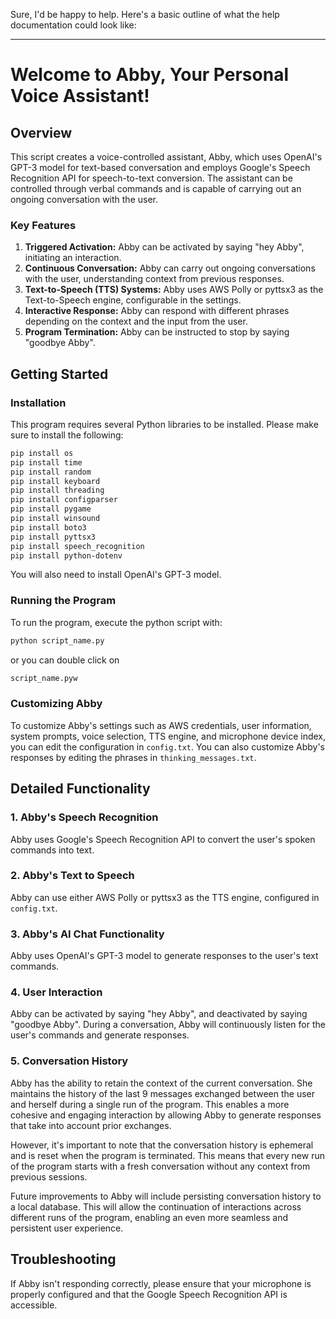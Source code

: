 Sure, I'd be happy to help. Here's a basic outline of what the help documentation could look like:

---

# Welcome to Abby, Your Personal Voice Assistant!

## Overview

This script creates a voice-controlled assistant, Abby, which uses OpenAI's GPT-3 model for text-based conversation and employs Google's Speech Recognition API for speech-to-text conversion. The assistant can be controlled through verbal commands and is capable of carrying out an ongoing conversation with the user.

### Key Features

1. **Triggered Activation:** Abby can be activated by saying "hey Abby", initiating an interaction.
2. **Continuous Conversation:** Abby can carry out ongoing conversations with the user, understanding context from previous responses.
3. **Text-to-Speech (TTS) Systems:** Abby uses AWS Polly or pyttsx3 as the Text-to-Speech engine, configurable in the settings.
4. **Interactive Response:** Abby can respond with different phrases depending on the context and the input from the user.
5. **Program Termination:** Abby can be instructed to stop by saying "goodbye Abby".

## Getting Started

### Installation

This program requires several Python libraries to be installed. Please make sure to install the following:

```sh
pip install os
pip install time
pip install random
pip install keyboard
pip install threading
pip install configparser
pip install pygame
pip install winsound
pip install boto3
pip install pyttsx3
pip install speech_recognition
pip install python-dotenv
```

You will also need to install OpenAI's GPT-3 model.

### Running the Program

To run the program, execute the python script with:

```sh
python script_name.py
```

or you can double click on 
```sh
script_name.pyw
```

### Customizing Abby

To customize Abby's settings such as AWS credentials, user information, system prompts, voice selection, TTS engine, and microphone device index, you can edit the configuration in `config.txt`. You can also customize Abby's responses by editing the phrases in `thinking_messages.txt`.

## Detailed Functionality

### 1. Abby's Speech Recognition

Abby uses Google's Speech Recognition API to convert the user's spoken commands into text. 

### 2. Abby's Text to Speech

Abby can use either AWS Polly or pyttsx3 as the TTS engine, configured in `config.txt`.

### 3. Abby's AI Chat Functionality

Abby uses OpenAI's GPT-3 model to generate responses to the user's text commands. 

### 4. User Interaction

Abby can be activated by saying "hey Abby", and deactivated by saying "goodbye Abby". During a conversation, Abby will continuously listen for the user's commands and generate responses.

### 5. Conversation History

Abby has the ability to retain the context of the current conversation. She maintains the history of the last 9 messages exchanged between the user and herself during a single run of the program. This enables a more cohesive and engaging interaction by allowing Abby to generate responses that take into account prior exchanges.

However, it's important to note that the conversation history is ephemeral and is reset when the program is terminated. This means that every new run of the program starts with a fresh conversation without any context from previous sessions.

Future improvements to Abby will include persisting conversation history to a local database. This will allow the continuation of interactions across different runs of the program, enabling an even more seamless and persistent user experience.

## Troubleshooting

If Abby isn't responding correctly, please ensure that your microphone is properly configured and that the Google Speech Recognition API is accessible.